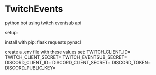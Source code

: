 # TwitchEvents
python bot using twitch eventsub api

setup:

install with pip:
flask
requests
pynacl

create a .env file with these values set:
TWITCH_CLIENT_ID=
TWITCH_CLIENT_SECRET=
TWITCH_EVENTSUB_SECRET=
DISCORD_CLIENT_ID=
DISCORD_CLIENT_SECRET=
DISCORD_TOKEN=
DISCORD_PUBLIC_KEY=